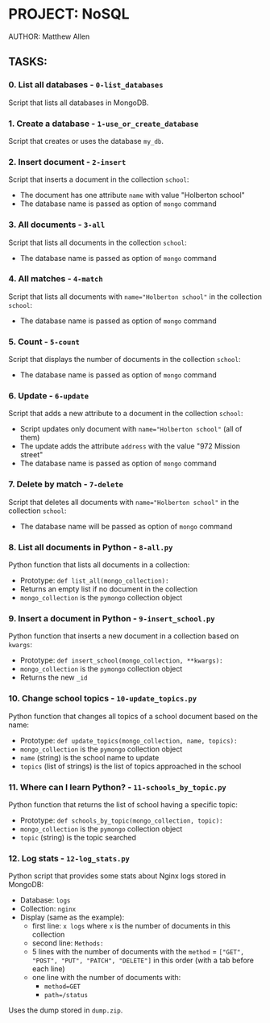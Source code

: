 # PROJECT: NoSQL

AUTHOR: Matthew Allen

## TASKS:

### 0. List all databases - `0-list_databases`

Script that lists all databases in MongoDB.

### 1. Create a database - `1-use_or_create_database`

Script that creates or uses the database `my_db`.

### 2. Insert document - `2-insert`

Script that inserts a document in the collection `school`:

* The document has one attribute `name` with value "Holberton school"
* The database name is passed as option of `mongo` command

### 3. All documents - `3-all`

Script that lists all documents in the collection `school`:

* The database name is passed as option of `mongo` command

### 4. All matches - `4-match`

Script that lists all documents with `name="Holberton school"` in the collection `school`:

* The database name is passed as option of `mongo` command

### 5. Count - `5-count`

Script that displays the number of documents in the collection `school`:

* The database name is passed as option of `mongo` command

### 6. Update - `6-update`

Script that adds a new attribute to a document in the collection `school`:

* Script updates only document with `name="Holberton school"` (all of them)
* The update adds the attribute `address` with the value "972 Mission street"
* The database name is passed as option of `mongo` command

### 7. Delete by match - `7-delete`

Script that deletes all documents with `name="Holberton school"` in the collection `school`:

* The database name will be passed as option of `mongo` command

### 8. List all documents in Python - `8-all.py`

Python function that lists all documents in a collection:

* Prototype: `def list_all(mongo_collection):`
* Returns an empty list if no document in the collection
* `mongo_collection` is the `pymongo` collection object

### 9. Insert a document in Python - `9-insert_school.py`

Python function that inserts a new document in a collection based on `kwargs`:

* Prototype: `def insert_school(mongo_collection, **kwargs):`
* `mongo_collection` is the `pymongo` collection object
* Returns the new `_id`

### 10. Change school topics - `10-update_topics.py`

Python function that changes all topics of a school document based on the name:

* Prototype: `def update_topics(mongo_collection, name, topics):`
* `mongo_collection` is the `pymongo` collection object
* `name` (string) is the school name to update
* `topics` (list of strings) is the list of topics approached in the school

### 11. Where can I learn Python? - `11-schools_by_topic.py`

Python function that returns the list of school having a specific topic:

* Prototype: `def schools_by_topic(mongo_collection, topic):`
* `mongo_collection` is the `pymongo` collection object
* `topic` (string) is the topic searched

### 12. Log stats - `12-log_stats.py`

Python script that provides some stats about Nginx logs stored in MongoDB:

* Database: `logs`
* Collection: `nginx`
* Display (same as the example):
  * first line: `x logs` where `x` is the number of documents in this collection
  * second line: `Methods:`
  * 5 lines with the number of documents with the `method` = `["GET", "POST", "PUT", "PATCH", "DELETE"]` in this order (with a tab before each line)
  * one line with the number of documents with:
    * `method=GET`
    * `path=/status`

Uses the dump stored in `dump.zip`.
